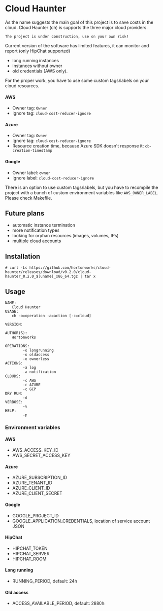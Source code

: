 # Cloud Haunter

As the name suggests the main goal of this project is to save costs in the cloud. Cloud Haunter (ch) is supports the three major cloud providers.

`The project is under construction, use on your own risk!`

Current version of the software has limited features, it can monitor and report (only HipChat supported)
 * long running instances
 * instances without owner
 * old credentials (AWS only).

For the proper work, you have to use some custom tags/labels on your cloud resources.

#### AWS
 * Owner tag: `Owner`
 * Ignore tag: `cloud-cost-reducer-ignore`

#### Azure
 * Owner tag: `Owner`
 * Ignore tag: `cloud-cost-reducer-ignore`
 * Resource creation time, because Azure SDK doesn't response it: `cb-creation-timestamp`

#### Google
 * Owner label: `owner`
 * Ignore label: `cloud-cost-reducer-ignore`

There is an option to use custom tags/labels, but you have to recompile the project with a bunch of custom environment variables like `AWS_OWNER_LABEL`. Please check Makefile.

## Future plans
 * automatic instance termination
 * more notification types
 * looking for orphan resources (images, volumes, IPs)
 * multiple cloud accounts

## Installation

`# curl -Ls https://github.com/hortonworks/cloud-haunter/releases/download/v0.2.0/cloud-haunter_0.2.0_$(uname)_x86_64.tgz | tar x`

## Usage

```
NAME:
   Cloud Haunter
USAGE:
   ch -o=operation -a=action [-c=cloud]

VERSION:

AUTHOR(S):
   Hortonworks

OPERATIONS:
        -o longrunning
        -o oldaccess
        -o ownerless
ACTIONS:
        -a log
        -a notification
CLOUDS:
        -c AWS
        -c AZURE
        -c GCP
DRY RUN:
        -d
VERBOSE:
        -v
HELP:
        -p
```

### Environment variables

#### AWS
 * AWS_ACCESS_KEY_ID
 * AWS_SECRET_ACCESS_KEY

#### Azure
 * AZURE_SUBSCRIPTION_ID
 * AZURE_TENANT_ID
 * AZURE_CLIENT_ID
 * AZURE_CLIENT_SECRET

#### Google
 * GOOGLE_PROJECT_ID
 * GOOGLE_APPLICATION_CREDENTIALS, location of service account JSON 

#### HipChat
 * HIPCHAT_TOKEN
 * HIPCHAT_SERVER
 * HIPCHAT_ROOM

#### Long running
 * RUNNING_PERIOD, default: 24h

#### Old access
 * ACCESS_AVAILABLE_PERIOD, default: 2880h